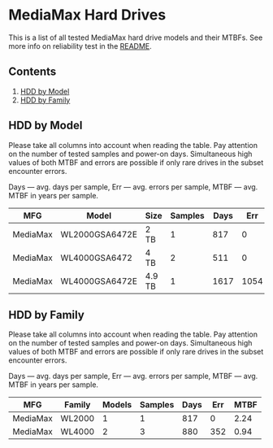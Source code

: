 MediaMax Hard Drives
====================

This is a list of all tested MediaMax hard drive models and their MTBFs. See more
info on reliability test in the [README](https://github.com/linuxhw/EnterpriseDrive).

Contents
--------

1. [ HDD by Model  ](#hdd-by-model)
2. [ HDD by Family ](#hdd-by-family)

HDD by Model
------------

Please take all columns into account when reading the table. Pay attention on the
number of tested samples and power-on days. Simultaneous high values of both MTBF
and errors are possible if only rare drives in the subset encounter errors.

Days — avg. days per sample,
Err  — avg. errors per sample,
MTBF — avg. MTBF in years per sample.

| MFG       | Model              | Size   | Samples | Days  | Err   | MTBF   |
|-----------|--------------------|--------|---------|-------|-------|--------|
| MediaMax  | WL2000GSA6472E     | 2 TB   | 1       | 817   | 0     | 2.24   |
| MediaMax  | WL4000GSA6472      | 4 TB   | 2       | 511   | 0     | 1.40   |
| MediaMax  | WL4000GSA6472E     | 4.9 TB | 1       | 1617  | 1054  | 0.00   |

HDD by Family
-------------

Please take all columns into account when reading the table. Pay attention on the
number of tested samples and power-on days. Simultaneous high values of both MTBF
and errors are possible if only rare drives in the subset encounter errors.

Days — avg. days per sample,
Err  — avg. errors per sample,
MTBF — avg. MTBF in years per sample.

| MFG       | Family                 | Models | Samples | Days  | Err   | MTBF   |
|-----------|------------------------|--------|---------|-------|-------|--------|
| MediaMax  | WL2000                 | 1      | 1       | 817   | 0     | 2.24   |
| MediaMax  | WL4000                 | 2      | 3       | 880   | 352   | 0.94   |
